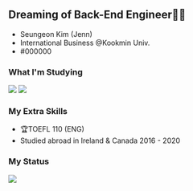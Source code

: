 ## Dreaming of Back-End Engineer👩‍💻
- Seungeon Kim (Jenn)
- International Business @Kookmin Univ.
- #000000

### What I'm Studying
<img src="https://img.shields.io/badge/Python-3776AB?style=for-the-badge&logo=python&logoColor=white" /> <img src="https://img.shields.io/badge/Java-ED8B00?style=for-the-badge&logo=java&logoColor=white" />

### My Extra Skills
- 🏆TOEFL 110 (ENG)
- Studied abroad in Ireland & Canada 2016 - 2020

### My Status
<img src="https://github-readme-stats.vercel.app/api?username=tmdtmdqorekf&theme=dracula&show_icons=true&hide=stars,issues" />
